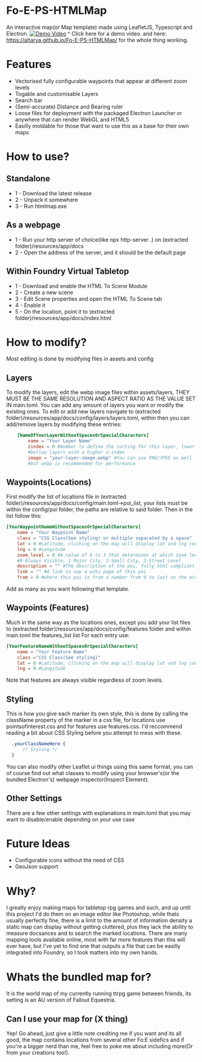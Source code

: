 # Fo-E-PS-HTMLMap
An interactive map(or Map template) made using LeafletJS, Typescript and Electron.
[![Demo Video](https://cdn.discordapp.com/attachments/455198803478183938/1030905650689093734/unknown.png)](https://cdn.discordapp.com/attachments/455198803478183938/1030905064736444508/map.mp4)
^ Click here for a demo video.
and here: https://altarya.github.io/Fo-E-PS-HTMLMap/ for the whole thing working.

# Features
- Vectorised fully configurable waypoints that appear at different zoom levels
- Togable and customisable Layers
- Search bar
- (Semi-accurate) Distance and Bearing ruler
- Loose files for deployment with the packaged Electron Launcher or anywhere that can render WebGL and HTML5
- Easilly moldable for those that want to use this as a base for their own maps

# How to use?
## Standalone
- 1 - Download the latest release
- 2 - Unpack it somewhere
- 3 - Run htmlmap.exe
## As a webpage
- 1 - Run your http server of choice(like npx http-server .\) on (extracted folder)/resources/app/docs
- 2 - Open the address of the server, and it should be the default page
## Within Foundry Virtual Tabletop
- 1 - Download and enable the HTML To Scene Module
- 2 - Create a new scene
- 3 - Edit Scene properties and open the HTML To Scene tab
- 4 - Enable it
- 5 - On the location, point it to (extracted folder)/resources/app/docs/index.html

# How to modify?
Most editing is done by modifying files in assets and config
## Layers
To modify the layers, edit the webp image files within assets/layers, THEY MUST BE THE SAME RESOLUTION AND ASPECT RATIO AS THE VALUE SET IN main.toml.
You can add any amount of layers you want or modify the existing ones.
To edit or add new layers navigate to (extracted folder)/resources/app/docs/config/layers/layers.toml,
within then you can add/remove layers by modifying these entries:
```toml
    [NameOfYourLayerWithoutSpacesOrSpecialCharacters]
        name = "Your Layer Name"
        zindex = 0 #Number to define the sorting for this layer, lower numbers mean that layer will be
        #bellow layers with a higher z-index
        image = "your-layer-image.webp" #You can use PNG/JPEG as well
        #but webp is recommended for performance
```

## Waypoints(Locations)
First modify the list of locations file in (extracted folder)/resources/app/docs/config/main.toml->poi_list, your lists must be within the config/poi folder, the paths are relative to
said folder. Then in the list follow this:
```toml
[YourWaypointNameWithoutSpacesOrSpecialCharacters]
    name = "Your Waypoint Name"
    class = "CSS Class(See styling) or multiple separated by a space"
    lat = 0 #Latitude, clicking on the map will display lat and lng coordinates that you can use here
    lng = 0 #Longitude
    zoom_level = 0 #A value of 0 to 3 that determines at which zoom level this waypoint will be visible where:
    #0-Always Visible, 1-Major City, 2-Small City, 3-Street Level
    description = "" #The description of the poi, fully html compliant
    link = "" #A link to say a wiki page of this poi
    from = 0 #where this poi is from a number from 0 to last on the atribution_list in main.toml
```
Add as many as you want following that template.
## Waypoints (Features)
Much in the same way as the locations ones, except you add your list files to (extracted folder)/resources/app/docs/config/features folder and within main.toml the features_list list
For each entry use:
```toml
[YourFeatureNameWithoutSpacesOrSpecialCharacters]
    name = "Your Feature Name"
    class ="CSS Class(See styling)"
    lat = 0 #Latitude, clicking on the map will display lat and lng coordinates that you can use here
    lng = 0 #Longitude
```
Note that features are always visible regardless of zoom levels.
## Styling
This is how you give each marker its own style, this is done by calling the className property of the marker in a css file, for locations
use pointsofinterest.css and for features use features.css.
I'd reccommend reading a bit about CSS Styling before you attempt to mess with these.
```css
  .yourClassNameHere {
      /* Styling */
  }
```
You can also modify other Leaflet ui things using this same format, you can of course find out what classes to modify using your browser's(or
the bundled Electron's) webpage inspector(Inspect Element).
## Other Settings
There are a few other settings with explanations in main.toml that you may want to disable/enable depending on your use case

# Future Ideas
- Configurable icons without the need of CSS
- GeoJson support

# Why?
I greatly enjoy making maps for tabletop rpg games and such, and up until this project I'd do them on an image editor like Photoshop,
while thats usually perfectly fine, there is a limit to the amount of information density a static map can display without getting cluttered,
plus they lack the ability to measure docsances and to search the marked locations. There are many mapping tools available online, most with
far more features than this will ever have, but I've yet to find one that outputs a file that can be easilly integrated into Foundry, so I took
matters into my own hands.

# Whats the bundled map for?
It is the world map of my currently running ttrpg game between friends, its setting is an AU version of Fallout Equestria.

## Can I use your map for (X thing)
Yep! Go ahead, just give a little note crediting me if you want and its all good, the map contains locations from several other Fo:E sidefics and if you're
a bigger nerd than me, feel free to poke me about including more(Or from your creations too!).

